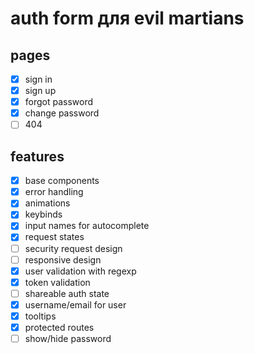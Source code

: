 # auth form для evil martians

## pages
* [x] sign in 
* [x] sign up 
* [x] forgot password 
* [x] change password 
* [ ] 404 
## features
* [x] base components 
* [x] error handling 
* [x] animations 
* [x] keybinds 
* [x] input names for autocomplete 
* [x] request states
* [ ] security request design 
* [ ] responsive design 
* [x] user validation with regexp 
* [x] token validation 
* [ ] shareable auth state 
* [x] username/email for user 
* [x] tooltips 
* [x] protected routes
* [ ] show/hide password